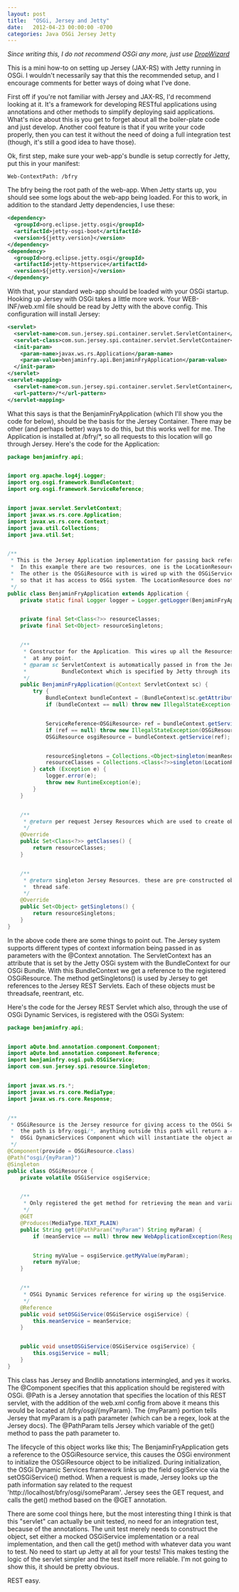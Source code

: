 ```yaml
---
layout: post
title:  "OSGi, Jersey and Jetty"
date:   2012-04-23 00:00:00 -0700
categories: Java OSGi Jersey Jetty
---
```


*Since writing this, I do not recommend OSGi any more, just use [DropWizard](http://www.dropwizard.io)*

This is a mini how-to on setting up Jersey (JAX-RS) with Jetty running in OSGi. I wouldn't necessarily say that this the recommended setup, and I encourage comments for better ways of doing what I've done.

First off if you're not familiar with Jersey and JAX-RS, I'd recommend looking at it. It's a framework for developing RESTful applications using annotations and other methods to simplify deploying said applications. What's nice about this is you get to forget about all the boiler-plate code and just develop. Another cool feature is that if you write your code properly, then you can test it without the need of doing a full integration test (though, it's still a good idea to have those).

Ok, first step, make sure your web-app's bundle is setup correctly for Jetty, put this in your manifest:

```
Web-ContextPath: /bfry
```

The bfry being the root path of the web-app. When Jetty starts up, you should see some logs about the web-app being loaded. For this to work, in addition to the standard Jetty dependencies, I use these:

```xml
<dependency>
  <groupId>org.eclipse.jetty.osgi</groupId>
  <artifactId>jetty-osgi-boot</artifactId>
  <version>${jetty.version}</version>
</dependency>
<dependency>
  <groupId>org.eclipse.jetty.osgi</groupId>
  <artifactId>jetty-httpservice</artifactId>
  <version>${jetty.version}</version>
</dependency>
```

With that, your standard web-app should be loaded with your OSGi startup. Hooking up Jersey with OSGi takes a little more work. Your WEB-INF/web.xml file should be read by Jetty with the above config. This configuration will install Jersey:

```xml
<servlet>
  <servlet-name>com.sun.jersey.spi.container.servlet.ServletContainer</servlet-name>
  <servlet-class>com.sun.jersey.spi.container.servlet.ServletContainer</servlet-class>
  <init-param>
    <param-name>javax.ws.rs.Application</param-name>
    <param-value>benjaminfry.api.BenjaminFryApplication</param-value>
  </init-param>
</servlet>
<servlet-mapping>
  <servlet-name>com.sun.jersey.spi.container.servlet.ServletContainer</servlet-name>
  <url-pattern>/*</url-pattern>
</servlet-mapping>
```

What this says is that the BenjaminFryApplication (which I'll show you the code for below), should be the basis for the Jersey Container. There may be other (and perhaps better) ways to do this, but this works well for me. The Application is installed at /bfry/*, so all requests to this location will go through Jersey. Here's the code for the Application:


```java
package benjaminfry.api;


import org.apache.log4j.Logger;
import org.osgi.framework.BundleContext;
import org.osgi.framework.ServiceReference;


import javax.servlet.ServletContext;
import javax.ws.rs.core.Application;
import javax.ws.rs.core.Context;
import java.util.Collections;
import java.util.Set;


/**
 * This is the Jersey Application implementation for passing back references to the Jersey Resource handlers.
 *  In this example there are two resources, one is the LocationResource which implements the Location app.
 *  The other is the OSGiResource with is wired up with the OSGiService
 *  so that it has access to OSGi system. The LocationResource does not, so I won't show that one.
 */
public class BenjaminFryApplication extends Application {
    private static final Logger logger = Logger.getLogger(BenjaminFryApplication.class);


    private final Set<Class<?>> resourceClasses;
    private final Set<Object> resourceSingletons;


    /**
     * Constructor for the Application. This wires up all the Resources and stores the final map for retrieval
     *  at any point.
     * @param sc ServletContext is automatically passed in from the Jersey framework, this is used to retrieve the OSGi
     *           BundleContext which is specified by Jetty through its OSGi support.
     */
    public BenjaminFryApplication(@Context ServletContext sc) {
        try {
            BundleContext bundleContext = (BundleContext)sc.getAttribute("osgi-bundlecontext");
            if (bundleContext == null) throw new IllegalStateException("osgi-bundlecontext not registered");


            ServiceReference<OSGiResource> ref = bundleContext.getServiceReference(OSGiResource.class);
            if (ref == null) throw new IllegalStateException(OSGiResource.class.getSimpleName() + " not registered");
            OSGiResource osgiResource = bundleContext.getService(ref);


            resourceSingletons = Collections.<Object>singleton(meanResource);
            resourceClasses = Collections.<Class<?>>singleton(LocationResource.class);
        } catch (Exception e) {
            logger.error(e);
            throw new RuntimeException(e);
        }
    }


    /**
     * @return per request Jersey Resources which are used to create objects for handling the request.
     */
    @Override
    public Set<Class<?>> getClasses() {
        return resourceClasses;
    }


    /**
     * @return singleton Jersey Resources, these are pre-constructed objects, each one needs to be idempotent and
     *  thread safe.
     */
    @Override
    public Set<Object> getSingletons() {
        return resourceSingletons;
    }
}
```

In the above code there are some things to point out. The Jersey system supports different types of context information being passed in as parameters with the @Context annotation. The ServletContext has an attribute that is set by the Jetty OSGi system with the BundleContext for our OSGi Bundle. With this BundleContext we get a reference to the registered OSGiResource. The method getSingletons() is used by Jersey to get references to the Jersey REST Servlets. Each of these objects must be threadsafe, reentrant, etc.

Here's the code for the Jersey REST Servlet which also, through the use of OSGi Dynamic Services, is registered with the OSGi System:

```java
package benjaminfry.api;


import aQute.bnd.annotation.component.Component;
import aQute.bnd.annotation.component.Reference;
import benjaminfry.osgi.pub.OSGiService;
import com.sun.jersey.spi.resource.Singleton;


import javax.ws.rs.*;
import javax.ws.rs.core.MediaType;
import javax.ws.rs.core.Response;


/**
 * OSGiResource is the Jersey resource for giving access to the OSGi Service.
 *  the path is bfry/osgi/*, anything outside this path will return a 404. This is defined as an
 *  OSGi DynamicServices Component which will instantiate the object and register it with OSGi automatically.
 */
@Component(provide = OSGiResource.class)
@Path("osgi/{myParam}")
@Singleton
public class OSGiResource {
    private volatile OSGiService osgiService;


    /**
     * Only registered the get method for retrieving the mean and variance for the specified httpCode.
     */
    @GET
    @Produces(MediaType.TEXT_PLAIN)
    public String get(@PathParam("myParam") String myParam) {
        if (meanService == null) throw new WebApplicationException(Response.serverError().entity("osgiService is not set").build());


        String myValue = osgiService.getMyValue(myParam);
        return myValue;
    }


    /**
     * OSGi Dynamic Services reference for wiring up the osgiService.
     */
    @Reference
    public void setOSGiService(OSGiService osgiService) {
        this.meanService = meanService;
    }


    public void unsetOSGiService(OSGiService osgiService) {
        this.osgiService = null;
    }
}
```

This class has Jersey and Bndlib annotations intermingled, and yes it works. The @Component specifies that this application should be registered with OSGi. @Path is a Jersey annotation that specifies the location of this REST servlet, with the addition of the web.xml config from above it means this would be located at /bfry/osgi/{myParam}. The {myParam} portion tells Jersey that myParam is a path parameter (which can be a regex, look at the Jersey docs). The @PathParam tells Jersey which variable of the get() method to pass the path parameter to.

The lifecycle of this object works like this; The BenjaminFryApplication gets a reference to the OSGiResource service, this causes the OSGi environment to initialize the OSGiResource object to be initialized. During initialization, the OSGi Dynamic Services framework links up the field osgiService via the setOSGiService() method. When a request is made, Jersey looks up the path information say related to the request 'http://localhost/bfry/osgi/someParam'. Jersey sees the GET request, and calls the get() method based on the @GET annotation.

There are some cool things here, but the most interesting thing I think is that this "servlet" can actually be unit tested, no need for an integration test, because of the annotations. The unit test merely needs to construct the object, set either a mocked OSGiService implementation or a real implementation, and then call the get() method with whatever data you want to test. No need to start up Jetty at all for your tests! This makes testing the logic of the servlet simpler and the test itself more reliable. I'm not going to show this, it should be pretty obvious.

REST easy.
